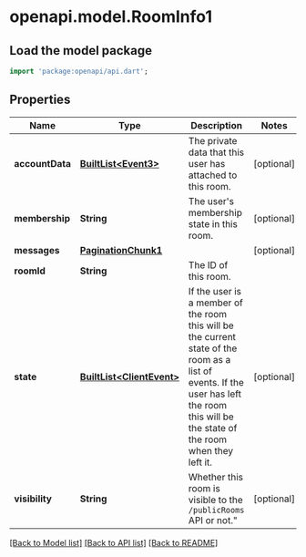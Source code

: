 # openapi.model.RoomInfo1

## Load the model package
```dart
import 'package:openapi/api.dart';
```

## Properties
Name | Type | Description | Notes
------------ | ------------- | ------------- | -------------
**accountData** | [**BuiltList&lt;Event3&gt;**](Event3.md) | The private data that this user has attached to this room. | [optional] 
**membership** | **String** | The user's membership state in this room. | [optional] 
**messages** | [**PaginationChunk1**](PaginationChunk1.md) |  | [optional] 
**roomId** | **String** | The ID of this room. | 
**state** | [**BuiltList&lt;ClientEvent&gt;**](ClientEvent.md) | If the user is a member of the room this will be the current state of the room as a list of events. If the user has left the room this will be the state of the room when they left it. | [optional] 
**visibility** | **String** | Whether this room is visible to the `/publicRooms` API or not.\" | [optional] 

[[Back to Model list]](../README.md#documentation-for-models) [[Back to API list]](../README.md#documentation-for-api-endpoints) [[Back to README]](../README.md)


